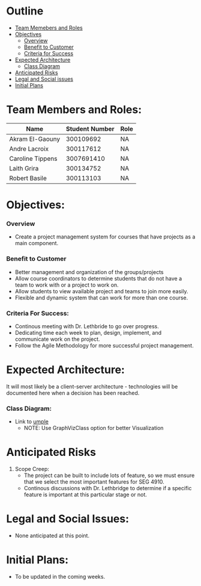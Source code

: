 # Outline

- [Team Memebers and Roles](#team-members-and-roles)
- [Objectives](#objectives)
    - [Overview](#overview)
    - [Benefit to Customer](#benefit-to-customer)
    - [Criteria for Success](#criteria-for-success)
- [Expected Architecture](#expected-architecture)
    - [Class Diagram]()
- [Anticipated Risks](#anticipated-risks)
- [Legal and Social issues](#legal-and-social-issues)
- [Initial Plans](#initial-plans)
# Team Members and Roles:

|Name|Student Number| Role|
|---|---|---|
|Akram El-Gaouny| 300109692| NA
| Andre Lacroix | 300117612 | NA
| Caroline Tippens | 3007691410| NA
| Laith Grira| 300134752 | NA
| Robert Basile | 300113103 | NA

# Objectives:

### Overview
- Create a project management system for courses that have projects as a main component.
### Benefit to Customer
- Better management and organization of the groups/projects
- Allow course coordinators to determine students that do not have a team to work with or a project to work on.
- Allow students to view available project and teams to join more easily.
- Flexible and dynamic system that can work for more than one course.
### Criteria For Success:
- Continous meeting with Dr. Lethbride to go over progress.
- Dedicating time each week to plan, design, implement, and communicate work on the project.
- Follow the Agile Methodology for more successful project management.

# Expected Architecture:

It will most likely be a client-server architecture - technologies will be documented here when a decision has been reached.

### Class Diagram:

- Link to [umple](https://cruise.umple.org/umpleonline/umple.php?model=230113sak5joa7booi)
    - NOTE: Use GraphVizClass option for better Visualization

# Anticipated Risks

1) Scope Creep:
    - The project can be built to include lots of feature, so we must ensure that we select the most important features for SEG 4910.
    - Continous discussions with Dr. Lethbridge to determine if a specific feature is important at this particular stage or not.

# Legal and Social Issues:

- None anticipated at this point.

# Initial Plans:

- To be updated in the coming weeks.
